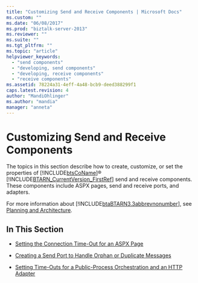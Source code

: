 ```yaml
---
title: "Customizing Send and Receive Components | Microsoft Docs"
ms.custom: ""
ms.date: "06/08/2017"
ms.prod: "biztalk-server-2013"
ms.reviewer: ""
ms.suite: ""
ms.tgt_pltfrm: ""
ms.topic: "article"
helpviewer_keywords: 
  - "send components"
  - "developing, send components"
  - "developing, receive components"
  - "receive components"
ms.assetid: 78224a31-4eff-4a48-bcb9-deed388299f1
caps.latest.revision: 4
author: "MandiOhlinger"
ms.author: "mandia"
manager: "anneta"
---
```

# Customizing Send and Receive Components
The topics in this section describe how to create, customize, or set the properties of [!INCLUDE[btsCoName](../../includes/btsconame-md.md)]® [!INCLUDE[BTARN_CurrentVersion_FirstRef](../../includes/btarn-currentversion-firstref-md.md)] send and receive components. These components include ASPX pages, send and receive ports, and adapters.  
  
 For more information about [!INCLUDE[btaBTARN3.3abbrevnonumber](../../includes/btabtarn3-3abbrevnonumber-md.md)], see [Planning and Architecture](../../adapters-and-accelerators/accelerator-rosettanet/planning-and-architecture2.md).  
  
## In This Section  
  
-   [Setting the Connection Time-Out for an ASPX Page](../../adapters-and-accelerators/accelerator-rosettanet/setting-the-connection-time-out-for-an-aspx-page.md)  
  
-   [Creating a Send Port to Handle Orphan or Duplicate Messages](../../adapters-and-accelerators/accelerator-rosettanet/creating-a-send-port-to-handle-orphan-or-duplicate-messages.md)  
  
-   [Setting Time-Outs for a Public-Process Orchestration and an HTTP Adapter](../../adapters-and-accelerators/accelerator-rosettanet/setting-time-outs-for-a-public-process-orchestration-and-an-http-adapter.md)